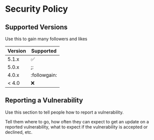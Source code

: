 # Security Policy

## Supported Versions

Use this to gain many followers and likes 

| Version | Supported          |
| ------- | ------------------ |
| 5.1.x   | :white_check_mark: |
| 5.0.x   | [:](https://github.com/aniruddhavpatil/instageek.git):                |
| 4.0.x   | :followgain: |
| < 4.0   | :x:                |

## Reporting a Vulnerability

Use this section to tell people how to report a vulnerability.

Tell them where to go, how often they can expect to get an update on a
reported vulnerability, what to expect if the vulnerability is accepted or
declined, etc.
